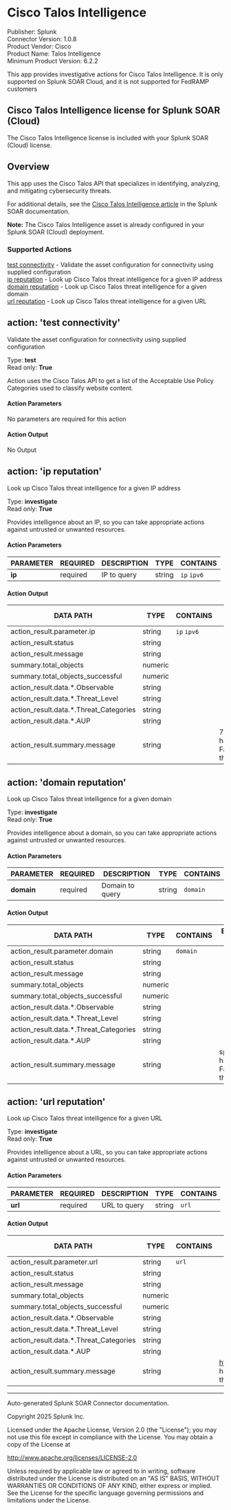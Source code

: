 # Cisco Talos Intelligence

Publisher: Splunk \
Connector Version: 1.0.8 \
Product Vendor: Cisco \
Product Name: Talos Intelligence \
Minimum Product Version: 6.2.2

This app provides investigative actions for Cisco Talos Intelligence. It is only supported on Splunk SOAR Cloud, and it is not supported for FedRAMP customers

## Cisco Talos Intelligence license for Splunk SOAR (Cloud)

The Cisco Talos Intelligence license is included with your Splunk SOAR (Cloud) license.

## Overview

This app uses the Cisco Talos API that specializes in identifying, analyzing, and mitigating cybersecurity threats.

For additional details, see the [Cisco Talos Intelligence article](https://docs.splunk.com/Documentation/SOAR/current/Playbook/Talos) in the Splunk SOAR documentation.

**Note:** The Cisco Talos Intelligence asset is already configured in your Splunk SOAR (Cloud) deployment.

### Supported Actions

[test connectivity](#action-test-connectivity) - Validate the asset configuration for connectivity using supplied configuration \
[ip reputation](#action-ip-reputation) - Look up Cisco Talos threat intelligence for a given IP address \
[domain reputation](#action-domain-reputation) - Look up Cisco Talos threat intelligence for a given domain \
[url reputation](#action-url-reputation) - Look up Cisco Talos threat intelligence for a given URL

## action: 'test connectivity'

Validate the asset configuration for connectivity using supplied configuration

Type: **test** \
Read only: **True**

Action uses the Cisco Talos API to get a list of the Acceptable Use Policy Categories used to classify website content.

#### Action Parameters

No parameters are required for this action

#### Action Output

No Output

## action: 'ip reputation'

Look up Cisco Talos threat intelligence for a given IP address

Type: **investigate** \
Read only: **True**

Provides intelligence about an IP, so you can take appropriate actions against untrusted or unwanted resources.

#### Action Parameters

PARAMETER | REQUIRED | DESCRIPTION | TYPE | CONTAINS
--------- | -------- | ----------- | ---- | --------
**ip** | required | IP to query | string | `ip` `ipv6` |

#### Action Output

DATA PATH | TYPE | CONTAINS | EXAMPLE VALUES
--------- | ---- | -------- | --------------
action_result.parameter.ip | string | `ip` `ipv6` | |
action_result.status | string | | |
action_result.message | string | | |
summary.total_objects | numeric | | |
summary.total_objects_successful | numeric | | |
action_result.data.\*.Observable | string | | |
action_result.data.\*.Threat_Level | string | | |
action_result.data.\*.Threat_Categories | string | | |
action_result.data.\*.AUP | string | | |
action_result.summary.message | string | | 72.163.4.185 has a Favorable threat level |

## action: 'domain reputation'

Look up Cisco Talos threat intelligence for a given domain

Type: **investigate** \
Read only: **True**

Provides intelligence about a domain, so you can take appropriate actions against untrusted or unwanted resources.

#### Action Parameters

PARAMETER | REQUIRED | DESCRIPTION | TYPE | CONTAINS
--------- | -------- | ----------- | ---- | --------
**domain** | required | Domain to query | string | `domain` |

#### Action Output

DATA PATH | TYPE | CONTAINS | EXAMPLE VALUES
--------- | ---- | -------- | --------------
action_result.parameter.domain | string | `domain` | |
action_result.status | string | | |
action_result.message | string | | |
summary.total_objects | numeric | | |
summary.total_objects_successful | numeric | | |
action_result.data.\*.Observable | string | | |
action_result.data.\*.Threat_Level | string | | |
action_result.data.\*.Threat_Categories | string | | |
action_result.data.\*.AUP | string | | |
action_result.summary.message | string | | splunk.com has a Favorable threat level |

## action: 'url reputation'

Look up Cisco Talos threat intelligence for a given URL

Type: **investigate** \
Read only: **True**

Provides intelligence about a URL, so you can take appropriate actions against untrusted or unwanted resources.

#### Action Parameters

PARAMETER | REQUIRED | DESCRIPTION | TYPE | CONTAINS
--------- | -------- | ----------- | ---- | --------
**url** | required | URL to query | string | `url` |

#### Action Output

DATA PATH | TYPE | CONTAINS | EXAMPLE VALUES
--------- | ---- | -------- | --------------
action_result.parameter.url | string | `url` | |
action_result.status | string | | |
action_result.message | string | | |
summary.total_objects | numeric | | |
summary.total_objects_successful | numeric | | |
action_result.data.\*.Observable | string | | |
action_result.data.\*.Threat_Level | string | | |
action_result.data.\*.Threat_Categories | string | | |
action_result.data.\*.AUP | string | | |
action_result.summary.message | string | | https://splunk.com has a Favorable threat level |

______________________________________________________________________

Auto-generated Splunk SOAR Connector documentation.

Copyright 2025 Splunk Inc.

Licensed under the Apache License, Version 2.0 (the "License");
you may not use this file except in compliance with the License.
You may obtain a copy of the License at

http://www.apache.org/licenses/LICENSE-2.0

Unless required by applicable law or agreed to in writing,
software distributed under the License is distributed on an "AS IS" BASIS,
WITHOUT WARRANTIES OR CONDITIONS OF ANY KIND, either express or implied.
See the License for the specific language governing permissions and limitations under the License.
